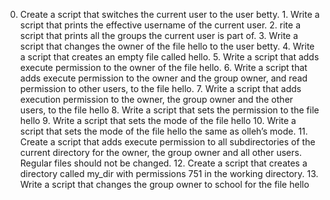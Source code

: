 0. Create a script that switches the current user to the user betty. 1. Write a script that prints the effective username of the current user. 2. rite a script that prints all the groups the current user is part of. 3. Write a script that changes the owner of the file hello to the user betty. 4. Write a script that creates an empty file called hello. 5. Write a script that adds execute permission to the owner of the file hello. 6. Write a script that adds execute permission to the owner and the group owner, and read permission to other users, to the file hello. 7. Write a script that adds execution permission to the owner, the group owner and the other users, to the file hello 8. Write a script that sets the permission to the file hello 9. Write a script that sets the mode of the file hello 10. Write a script that sets the mode of the file hello the same as olleh’s mode. 11. Create a script that adds execute permission to all subdirectories of the current directory for the owner, the group owner and all other users. Regular files should not be changed. 12. Create a script that creates a directory called my_dir with permissions 751 in the working directory. 13. Write a script that changes the group owner to school for the file hello
